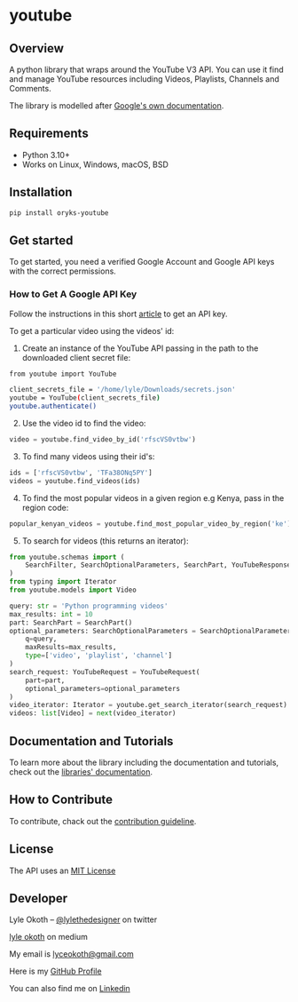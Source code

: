# youtube

## Overview

A python library that wraps around the YouTube V3 API. You can use it find and manage YouTube resources including Videos, Playlists, Channels and Comments.

The library is modelled after [Google's own documentation](https://developers.google.com/youtube/v3/docs/videos).

## Requirements

- Python 3.10+
- Works on Linux, Windows, macOS, BSD

## Installation

```sh
pip install oryks-youtube
```

## Get started

To get started, you need a verified Google Account and Google API keys with the correct permissions.

### How to Get A Google API Key

Follow the instructions in this short [article](https://medium.com/@lyle-okoth/how-to-get-a-google-api-key-d3c38649eaae) to get an API key.

To get a particular video using the videos' id:

1. Create an instance of the YouTube API passing in the path to the downloaded client secret file:

```sh
from youtube import YouTube

client_secrets_file = '/home/lyle/Downloads/secrets.json'
youtube = YouTube(client_secrets_file)
youtube.authenticate()
```

2. Use the video id to find the video:

```python
video = youtube.find_video_by_id('rfscVS0vtbw')
```

3. To find many videos using their id's:

```python
ids = ['rfscVS0vtbw', 'TFa38ONq5PY']
videos = youtube.find_videos(ids)
```

4. To find the most popular videos in a given region e.g Kenya, pass in the region code:

```python
popular_kenyan_videos = youtube.find_most_popular_video_by_region('ke')
```

5. To search for videos (this returns an iterator):

```python
from youtube.schemas import (
    SearchFilter, SearchOptionalParameters, SearchPart, YouTubeResponse, YouTubeRequest
)
from typing import Iterator
from youtube.models import Video

query: str = 'Python programming videos'
max_results: int = 10
part: SearchPart = SearchPart()
optional_parameters: SearchOptionalParameters = SearchOptionalParameters(
    q=query,
    maxResults=max_results,
    type=['video', 'playlist', 'channel']
)
search_request: YouTubeRequest = YouTubeRequest(
    part=part,
    optional_parameters=optional_parameters
)
video_iterator: Iterator = youtube.get_search_iterator(search_request)
videos: list[Video] = next(video_iterator)
```

## Documentation and Tutorials

To learn more about the library including the documentation and tutorials, check out the [libraries' documentation](https://youtube-wrapper.readthedocs.io/en/latest/).

## How to Contribute

To contribute, chack out the [contribution guideline](CONTRIBUTING.md).

## License

The API uses an [MIT License](LICENSE)

## Developer

Lyle Okoth – [@lylethedesigner](https://twitter.com/lylethokoth) on twitter

[lyle okoth](https://medium.com/@lyle-okoth) on medium

My email is <lyceokoth@gmail.com>

Here is my [GitHub Profile](https://github.com/twyle/)

You can also find me on [Linkedin](https://www.linkedin.com/in/lyle-okoth/)
